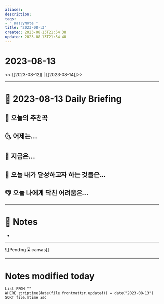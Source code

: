 ```yaml
---
aliases: 
description:
tags:
- " DailyNote "
title: "2023-08-13"
created: 2023-08-13T21:54:38
updated: 2023-08-13T21:54:40
---
```


# 2023-08-13

<< [[2023-08-12]] | [[2023-08-14]]>>

---

# 📅 2023-08-13 Daily Briefing

## 🎵 오늘의 추천곡

## 🌜 어제는...

## 🙌 지금은...

## 🚀 오늘 내가 달성하고자 하는 것들은...

## 👎 오늘 나에게 닥친 어려움은...

---

# 📝 Notes

- 

___

![[Pending ⌛.canvas]]

---

# Notes modified today

```dataview
List FROM "" 
WHERE striptime(date(file.frontmatter.updated)) = date("2023-08-13") 
SORT file.mtime asc
```
